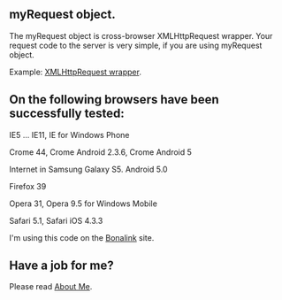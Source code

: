## myRequest object. 

The myRequest object is cross-browser XMLHttpRequest wrapper. Your request code to the server is very simple, if you are using myRequest object.

Example: <a href='http://anhr.ucoz.net/myRequest/' target="_blank">XMLHttpRequest wrapper</a>.

## On the following browsers have been successfully tested:

IE5 ... IE11, IE for Windows Phone

Crome 44, Crome Android 2.3.6, Crome Android 5

Internet in Samsung Galaxy S5. Android 5.0

Firefox 39

Opera 31, Opera 9.5 for Windows Mobile

Safari 5.1, Safari iOS 4.3.3

I'm using this code on the <a href='http://bonalink.hopto.org/Chat/' target="_blank">Bonalink</a> site.

## Have a job for me?
Please read <a href='http://anhr.ucoz.net/AboutMe/' target="_blank">About Me</a>.


